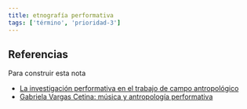 ```yaml
---
title: etnografía performativa
tags: ['término', 'prioridad-3']
---
```


## Referencias

Para construir esta nota
- [La investigación performativa en el trabajo de campo antropológico](https://revistas.inah.gob.mx/index.php/diariodecampo/article/view/6361)
- [Gabriela Vargas Cetina: música y antropología performativa](http://www.cienciamx.com/index.php/sociedad/personajes/3135-gabriela-vargas-cetina-antropologia-performativa-musica-y-organizaciones)
